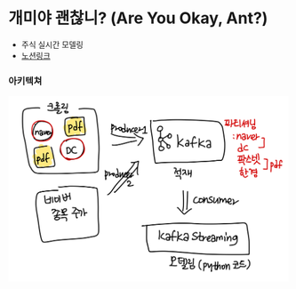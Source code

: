 # 개미야 괜찮니? (Are You Okay, Ant?)
- 주식 실시간 모델링
- [노션링크](https://www.notion.so/yejin547/1308dcce015e4187907d70b80443a13c)

### 아키텍쳐
<div align=center>
 <img src='./전체 아키텍쳐.jpeg' width="800">
</div>

